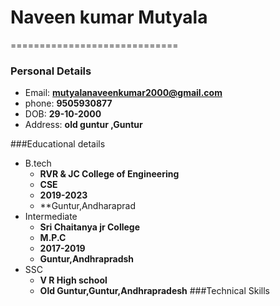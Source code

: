 # Naveen kumar Mutyala
=============================
### Personal Details
   - Email: **mutyalanaveenkumar2000@gmail.com**
   - phone: **9505930877**
   - DOB: **29-10-2000**
   - Address: **old guntur ,Guntur**
   
###Educational details
   - B.tech
     - **RVR & JC College of Engineering**
     - **CSE**
     - **2019-2023**
     - **Guntur,Andharaprad
   - Intermediate
      - **Sri Chaitanya jr College**
      - **M.P.C**
      - **2017-2019**
      - **Guntur,Andhrapradsh**
   - SSC
     - **V R High school**
     - **Old Guntur,Guntur,Andhrapradesh**
   ###Technical Skills
   
